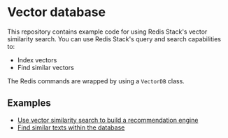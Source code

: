 # Vector database


This repository contains example code for using Redis Stack's vector similarity search. You can use Redis Stack's query and search capabilities to:

* Index vectors
* Find similar vectors

The Redis commands are wrapped by using a `VectorDB` class.


## Examples

* [Use vector similarity search to build a recommendation engine](./examples/vss-rec/)
* [Find similar texts within the database](./examples/vss-text)
